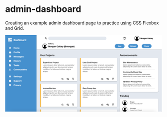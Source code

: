 # admin-dashboard
Creating an example admin dashboard page to practice using CSS Flexbox and Grid.

![Alt text](https://github.com/Taaaaab/personal-portfolio/blob/main/images/dashboard.png?raw=true "Dashboard screenshot")
